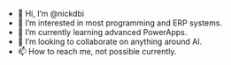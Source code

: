 - 👋 Hi, I’m @nickdbi
- 👀 I’m interested in most programming and ERP systems.
- 🌱 I’m currently learning advanced PowerApps.
- 💞️ I’m looking to collaborate on anything around AI.
- 📫 How to reach me, not possible currently.

<!---
nickdbi/nickdbi is a ✨ special ✨ repository because its `README.md` (this file) appears on your GitHub profile.
You can click the Preview link to take a look at your changes.
--->
